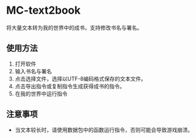 # MC-text2book
将大量文本转为我的世界中的成书，支持修改书名与署名。
## 使用方法
1. 打开软件
2. 输入书名与署名
3. 点击选择文件，选择以UTF-8编码格式保存的文本文件。
4. 点击导出指令或复制指令生成获得成书的指令。
5. 在我的世界中运行指令
## 注意事项
- 当文本较长时，请使用数据包中的函数运行指令，否则可能会导致游戏崩溃。